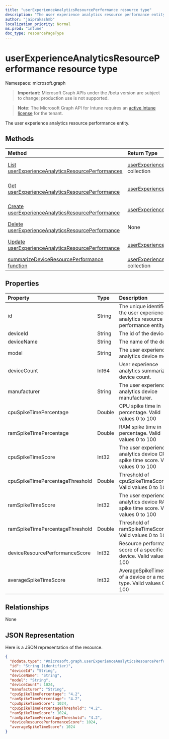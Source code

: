 ```yaml
---
title: "userExperienceAnalyticsResourcePerformance resource type"
description: "The user experience analytics resource performance entity."
author: "jaiprakashmb"
localization_priority: Normal
ms.prod: "intune"
doc_type: resourcePageType
---
```


# userExperienceAnalyticsResourcePerformance resource type

Namespace: microsoft.graph

> **Important:** Microsoft Graph APIs under the /beta version are subject to change; production use is not supported.

> **Note:** The Microsoft Graph API for Intune requires an [active Intune license](https://go.microsoft.com/fwlink/?linkid=839381) for the tenant.

The user experience analytics resource performance entity.

## Methods
|Method|Return Type|Description|
|:---|:---|:---|
|[List userExperienceAnalyticsResourcePerformances](../api/intune-devices-userexperienceanalyticsresourceperformance-list.md)|[userExperienceAnalyticsResourcePerformance](../resources/intune-devices-userexperienceanalyticsresourceperformance.md) collection|List properties and relationships of the [userExperienceAnalyticsResourcePerformance](../resources/intune-devices-userexperienceanalyticsresourceperformance.md) objects.|
|[Get userExperienceAnalyticsResourcePerformance](../api/intune-devices-userexperienceanalyticsresourceperformance-get.md)|[userExperienceAnalyticsResourcePerformance](../resources/intune-devices-userexperienceanalyticsresourceperformance.md)|Read properties and relationships of the [userExperienceAnalyticsResourcePerformance](../resources/intune-devices-userexperienceanalyticsresourceperformance.md) object.|
|[Create userExperienceAnalyticsResourcePerformance](../api/intune-devices-userexperienceanalyticsresourceperformance-create.md)|[userExperienceAnalyticsResourcePerformance](../resources/intune-devices-userexperienceanalyticsresourceperformance.md)|Create a new [userExperienceAnalyticsResourcePerformance](../resources/intune-devices-userexperienceanalyticsresourceperformance.md) object.|
|[Delete userExperienceAnalyticsResourcePerformance](../api/intune-devices-userexperienceanalyticsresourceperformance-delete.md)|None|Deletes a [userExperienceAnalyticsResourcePerformance](../resources/intune-devices-userexperienceanalyticsresourceperformance.md).|
|[Update userExperienceAnalyticsResourcePerformance](../api/intune-devices-userexperienceanalyticsresourceperformance-update.md)|[userExperienceAnalyticsResourcePerformance](../resources/intune-devices-userexperienceanalyticsresourceperformance.md)|Update the properties of a [userExperienceAnalyticsResourcePerformance](../resources/intune-devices-userexperienceanalyticsresourceperformance.md) object.|
|[summarizeDeviceResourcePerformance function](../api/intune-devices-userexperienceanalyticsresourceperformance-summarizedeviceresourceperformance.md)|[userExperienceAnalyticsResourcePerformance](../resources/intune-devices-userexperienceanalyticsresourceperformance.md) collection|Not yet documented|

## Properties
|Property|Type|Description|
|:---|:---|:---|
|id|String|The unique identifier of the user experience analytics resource performance entity.|
|deviceId|String|The id of the device.|
|deviceName|String|The name of the device.|
|model|String|The user experience analytics device model.|
|deviceCount|Int64|User experience analytics summarized device count.|
|manufacturer|String|The user experience analytics device manufacturer.|
|cpuSpikeTimePercentage|Double|CPU spike time in percentage. Valid values 0 to 100|
|ramSpikeTimePercentage|Double|RAM spike time in percentage. Valid values 0 to 100|
|cpuSpikeTimeScore|Int32|The user experience analytics device CPU spike time score. Valid values 0 to 100|
|cpuSpikeTimePercentageThreshold|Double|Threshold of cpuSpikeTimeScore. Valid values 0 to 100|
|ramSpikeTimeScore|Int32|The user experience analytics device RAM spike time score. Valid values 0 to 100|
|ramSpikeTimePercentageThreshold|Double|Threshold of ramSpikeTimeScore. Valid values 0 to 100|
|deviceResourcePerformanceScore|Int32|Resource performance score of a specific device. Valid values 0 to 100|
|averageSpikeTimeScore|Int32|AverageSpikeTimeScore of a device or a model type. Valid values 0 to 100|

## Relationships
None

## JSON Representation
Here is a JSON representation of the resource.
<!-- {
  "blockType": "resource",
  "keyProperty": "id",
  "@odata.type": "microsoft.graph.userExperienceAnalyticsResourcePerformance"
}
-->
``` json
{
  "@odata.type": "#microsoft.graph.userExperienceAnalyticsResourcePerformance",
  "id": "String (identifier)",
  "deviceId": "String",
  "deviceName": "String",
  "model": "String",
  "deviceCount": 1024,
  "manufacturer": "String",
  "cpuSpikeTimePercentage": "4.2",
  "ramSpikeTimePercentage": "4.2",
  "cpuSpikeTimeScore": 1024,
  "cpuSpikeTimePercentageThreshold": "4.2",
  "ramSpikeTimeScore": 1024,
  "ramSpikeTimePercentageThreshold": "4.2",
  "deviceResourcePerformanceScore": 1024,
  "averageSpikeTimeScore": 1024
}
```
